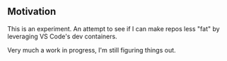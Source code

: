 ## Motivation

This is an experiment. An attempt to see if I can make repos less "fat" by leveraging VS Code's dev containers.

Very much a work in progress, I'm still figuring things out.
